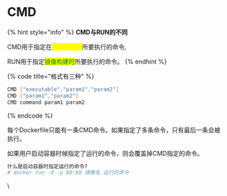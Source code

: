 # CMD

{% hint style="info" %}
**CMD与RUN的不同**

CMD用于指定在<mark style="color:yellow;">容器启动时</mark>所要执行的命令,

RUN用于指定<mark style="color:green;">镜像构建时</mark>所要执行的命令。
{% endhint %}

{% code title="格式有三种" %}
```bash
CMD ["executable","param1","param2"]
CMD ["param1","param2"]
CMD command param1 param2
```
{% endcode %}

每个Dockerfile只能有一条CMD命令。如果指定了多条命令，只有最后一条会被执行。

如果用户启动容器时候指定了运行的命令，则会覆盖掉CMD指定的命令。

```bash
什么是启动容器时指定运行的命令?
# docker run -d -p 80:80 镜像名 运行的命令
```

\
